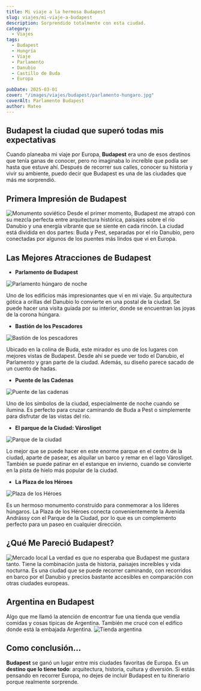 ```yaml
---
title: Mi viaje a la hermosa Budapest
slug: viajes/mi-viaje-a-budapest
description: Sorprendido totalmente con esta ciudad.
category:
  - Viajes
tags:
  - Budapest  
  - Hungría
  - Viaje
  - Parlamento
  - Danubio
  - Castillo de Buda
  - Europa

pubDate: 2025-03-01
cover: "/images/viajes/budapest/parlamento-hungaro.jpg"
coverAlt: Parlamento Budapest
author: Mateo 
---
```

## Budapest la ciudad que superó todas mis expectativas 

Cuando planeaba mi viaje por Europa, **Budapest** era uno de esos destinos que tenía ganas de conocer, pero no imaginaba lo increíble que podía ser hasta que estuve ahí. Después de recorrer sus calles, conocer su historia y vivir su ambiente, puedo decir que Budapest es una de las ciudades que más me sorprendió.

## Primera Impresión de Budapest
<img src="/images/viajes/budapest/monumento-sovietico.jpg" alt="Monumento soviético">
Desde el primer momento, Budapest me atrapó con su mezcla perfecta entre arquitectura histórica, paisajes sobre el río Danubio y una energía vibrante que se siente en cada rincón. La ciudad está dividida en dos partes: Buda y Pest, separadas por el río Danubio, pero conectadas por algunos de los puentes más lindos que vi en Europa.


## Las Mejores Atracciones de Budapest
* **Parlamento de Budapest**
<img src="/images/viajes/budapest/parlamento-noche2.jpg" alt="Parlamento húngaro de noche">

Uno de los edificios más impresionantes que vi en mi viaje. Su arquitectura gótica a orillas del Danubio lo convierte en una postal de la ciudad. Se puede hacer una visita guiada por su interior, donde se encuentran las joyas de la corona húngara.

* **Bastión de los Pescadores**
<img src="/images/viajes/budapest/bastion-pescadores.jpg" alt="Bastión de los pescadores">

Ubicado en la colina de Buda, este mirador es uno de los lugares con mejores vistas de Budapest. Desde ahí se puede ver todo el Danubio, el Parlamento y gran parte de la ciudad. Además, su diseño parece sacado de un cuento de hadas.


* **Puente de las Cadenas**
<img src="/images/viajes/budapest/parlamento-hungaro2.jpg" alt="Puente de las cadenas">

Uno de los símbolos de la ciudad, especialmente de noche cuando se ilumina. Es perfecto para cruzar caminando de Buda a Pest o simplemente para disfrutar de las vistas del río.

* **El parque de la Ciudad: Városliget**
<img src="/images/viajes/budapest/parque-budapes.jpg" alt="Parque de la ciudad">

Lo mejor que se puede hacer en este enorme parque en el centro de la ciudad, aparte de pasear, es alquilar un barco y remar en el lago Városliget. También se puede patinar en el estanque en invierno, cuando se convierte en la pista de hielo más popular de la ciudad.  

* **La Plaza de los Héroes**
<img src="/images/viajes/budapest/monumento.jpg" alt="Plaza de los Héroes">

Es un hermoso monumento construido para conmemorar a los líderes húngaros. La Plaza de los Héroes conecta convenientemente la Avenida Andrássy con el Parque de la Ciudad, por lo que es un complemento perfecto para un paseo en cualquier dirección.

## ¿Qué Me Pareció Budapest?
<img src="/images/viajes/budapest/mercado-local.jpg" alt="Mercado local">
La verdad es que no esperaba que Budapest me gustara tanto. Tiene la combinación justa de historia, paisajes increíbles y vida nocturna. Es una ciudad que se puede recorrer caminando, con recorridos en barco por el Danubio y precios bastante accesibles en comparación con otras ciudades europeas.

## Argentina en Budapest
Algo que me llamó la atención de encontrar fue una tienda que vendía comidas y cosas tipicas de Argentina. También me crucé con el edifico donde está la embajada Argentina.
<img src="/images/viajes/budapest/tienda-argentina.jpg" alt="Tienda argentina">

## Como conclusión...
**Budapest** se ganó un lugar entre mis ciudades favoritas de Europa. Es un **destino que lo tiene todo**: arquitectura, historia, cultura y diversión. Si estás pensando en recorrer Europa, no dejes de incluir Budapest en tu itinerario porque realmente sorprende.



